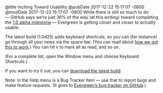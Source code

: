 @title Inching Toward Usability
@pubDate 2017-12-22 15:17:07 -0800
@modDate 2017-12-22 15:17:07 -0800
While there is still so much to do — GitHub says we’re just 36% of the way (at this writing) toward completing the <a href="https://github.com/brentsimmons/Evergreen/milestone/1">1.0 alpha milestone</a> — Evergreen is getting closer and closer to actually usable.

The latest build (1.0d25) adds keyboard shortcuts, so you can (for instance) go through all your news via the space bar. (You can read about <a href="http://inessential.com/2017/12/20/wkwebview_workarounds">how we got this to work</a>.) You can hit `k` to mark all as read, and so on.

(For a complete list, open the Window menu and choose Keyboard Shortcuts.)

If you want to try it out, you can [download the latest build](https://ranchero.com/downloads/Evergreen-Latest.zip).

Note: in the Help menu is a Bug Tracker item — use that to report bugs and make feature requests. (It goes to <a href="https://github.com/brentsimmons/Evergreen/issues">Evergreen’s bug tracker on GitHub</a>.)
